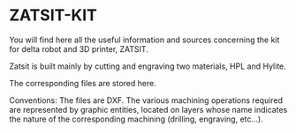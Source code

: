 # ZATSIT-KIT

You will find here all the useful information and sources concerning the kit for delta robot and 3D printer, ZATSIT.

Zatsit is built mainly by cutting and engraving two materials, HPL and Hylite.

The corresponding files are stored here.

Conventions:
The files are DXF. The various machining operations required are represented by graphic entities, located on layers whose name indicates the nature of the corresponding machining (drilling, engraving, etc...).
